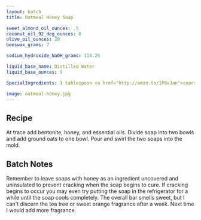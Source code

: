 ```yaml
---
layout: batch
title: Oatmeal Honey Soap

sweet_almond_oil_ounces: .5
coconut_oil_92_deg_ounces: 8
olive_oil_ounces: 20
beeswax_grams: 7

sodium_hydroxide_NaOH_grams: 114.25

liquid_base_name: Distilled Water
liquid_base_ounces: 9

SpecialIngredients: 1 tablespoon <a href="http://amzn.to/1P0vJan">coarse sodium bentonite clay</a>, &frac12; tablespoon honey, 1 tablespoon finely ground oats, 5 drops of <a href="http://amzn.to/1JDTd96">tea tree essential oil</a>, and 8 drops <a href="http://amzn.to/1mObVRr">sweet orange essential oil</a>.

image: oatmeal-honey.jpg
---
```


## Recipe
At trace add bentonite, honey, and essential oils.  Divide soap into two bowls and add ground oats to one bowl.  Pour and swirl the two soaps into the mold.

## Batch Notes
Remember to leave soaps with honey as an ingredient uncovered and uninsulated to prevent cracking when the soap begins to cure.  If cracking begins to occur you may even try putting the soap in the refrigerator for a while until the soap cools completely. The overall bar smells sweet, but I can't discern the tea tree or sweet orange fragrance after a week.  Next time I would add more fragrance.

